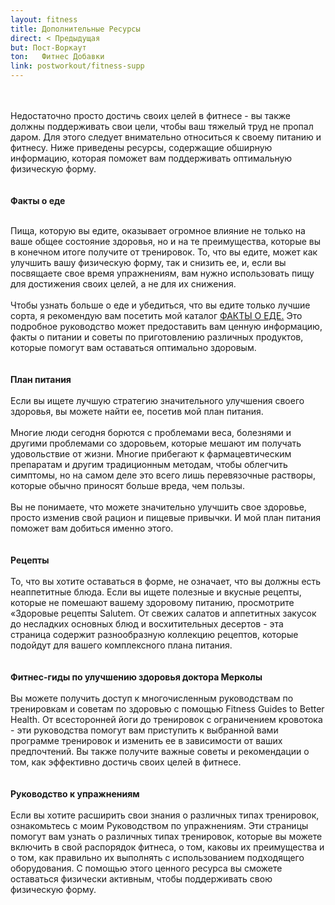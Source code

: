 ```yaml
---
layout: fitness
title: Дополнительные Ресурсы
direct: < Предыдущая
but: Пост-Воркаут
ton:   Фитнес Добавки
link: postworkout/fitness-supp
---
```


<div class="min-h-screen section">
<p class="text-xl font-bold leading-relaxed">
<br/><br/>
Недостаточно просто достичь своих целей в фитнесе - вы также должны поддерживать свои цели, чтобы ваш тяжелый труд не пропал даром. Для этого следует внимательно относиться к своему питанию и фитнесу. Ниже приведены ресурсы, содержащие обширную информацию, которая поможет вам поддерживать оптимальную физическую форму.
<br/><br/> <br/> 
<strong class="text-4xl capitalize">
Факты о еде</strong>
<br/><br/>

Пища, которую вы едите, оказывает огромное влияние не только на ваше общее состояние здоровья, но и на те преимущества, которые вы в конечном итоге получите от тренировок. То, что вы едите, может как улучшить вашу физическую форму, так и снизить ее, и, если вы посвящаете свое время упражнениям, вам нужно использовать пищу для достижения своих целей, а не для их снижения.
<br/><br/>
Чтобы узнать больше о еде и убедиться, что вы едите только лучшие сорта, я рекомендую вам посетить мой каталог <a class="text-blue-600" href="{{ site.baseurl}}/food-facts/"> ФАКТЫ О ЕДЕ.</a> Это подробное руководство может предоставить вам ценную информацию, факты о питании и советы по приготовлению различных продуктов, которые помогут вам оставаться оптимально здоровым.
<br/><br/> <br/> 
<strong class="text-4xl capitalize">
План питания
</strong>
<br/><br/>
Если вы ищете лучшую стратегию значительного улучшения своего здоровья, вы можете найти ее, посетив мой план питания.
<br/><br/>
Многие люди сегодня борются с проблемами веса, болезнями и другими проблемами со здоровьем, которые мешают им получать удовольствие от жизни. Многие прибегают к фармацевтическим препаратам и другим традиционным методам, чтобы облегчить симптомы, но на самом деле это всего лишь перевязочные растворы, которые обычно приносят больше вреда, чем пользы.
<br/><br/>
Вы не понимаете, что можете значительно улучшить свое здоровье, просто изменив свой рацион и пищевые привычки. И мой план питания поможет вам добиться именно этого.
<br/><br/> <br/> 
<strong class="text-4xl capitalize">
Рецепты
</strong>
<br/><br/>
То, что вы хотите оставаться в форме, не означает, что вы должны есть неаппетитные блюда. Если вы ищете полезные и вкусные рецепты, которые не помешают вашему здоровому питанию, просмотрите «Здоровые рецепты Salutem. От свежих салатов и аппетитных закусок до несладких основных блюд и восхитительных десертов - эта страница содержит разнообразную коллекцию рецептов, которые подойдут для вашего комплексного плана питания. 
<br/><br/>
 <br/> 
<strong class="text-4xl capitalize">
Фитнес-гиды по улучшению здоровья доктора Мерколы
</strong>
<br/><br/>
Вы можете получить доступ к многочисленным руководствам по тренировкам и советам по здоровью с помощью Fitness Guides to Better Health. От всесторонней йоги до тренировок с ограничением кровотока - эти руководства помогут вам приступить к выбранной вами программе тренировок и изменить ее в зависимости от ваших предпочтений. Вы также получите важные советы и рекомендации о том, как эффективно достичь своих целей в фитнесе.
<br/><br/>
 <br/> 
<strong class="text-4xl capitalize">
Руководство к упражнениям
</strong>
<br/><br/>
Если вы хотите расширить свои знания о различных типах тренировок, ознакомьтесь с моим Руководством по упражнениям. Эти страницы помогут вам узнать о различных типах тренировок, которые вы можете включить в свой распорядок фитнеса, о том, каковы их преимущества и о том, как правильно их выполнять с использованием подходящего оборудования. С помощью этого ценного ресурса вы сможете оставаться физически активным, чтобы поддерживать свою физическую форму.
<br/><br/>
</p>
</div>
